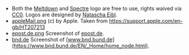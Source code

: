 *  Both the [Meltdown](meltdown.png) and [Spectre](spectre.png) logo are free to use, rights waived via [CC0](http://creativecommons.org/publicdomain/zero/1.0/). Logos are designed by  [Natascha Eibl](https://vividfox.me/).
* [appleMail.png](appleMail.png) (c) by Apple. Taken from https://support.apple.com/en-gb/HT207213
* [epost.de.png](epost.de.png) Screenshot of [epost.de](https://www.epost.de).
* [bnd.de](bnd.de) Screenshot of [www.bnd.bund.de](https://www.bnd.bund.de/EN/_Home/home_node.html).

